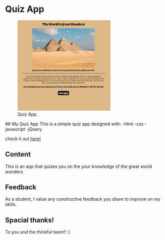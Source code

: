 # Quiz App
<figure><img src="images\Screenshot.png" alt="screenshot of quiz app" width="300"><figcaption>Quiz App.</figcaption></figure>
## My Quiz App
This is a simple quiz app designed with:
-html 
-css
-javascript
-jQuery

check it out [here!](https://nikosamofa.github.io/quiz-app/)
## Content
This is an app that quizes you on the your knowledge of the great world wonders
## Feedback 
As a student, I value any constructive feedback you share to improve on my skills.
## Spacial thanks! 
To you and the thinkful team!! :)
